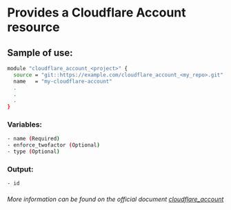 # Provides a Cloudflare Account resource

## Sample of use:

```bash
module "cloudflare_account_<project>" {
  source = "git::https://example.com/cloudflare_account_<my_repo>.git"
  name   = "my-cloudflare-account"
  .
  .
  .
}
```

### Variables:

```bash
- name (Required)
- enforce_twofactor (Optional)
- type (Optional)
```

### Output:

```bash
- id
```

###### More information can be found on the official document [cloudflare_account](https://registry.terraform.io/providers/cloudflare/cloudflare/latest/docs/resources/account)